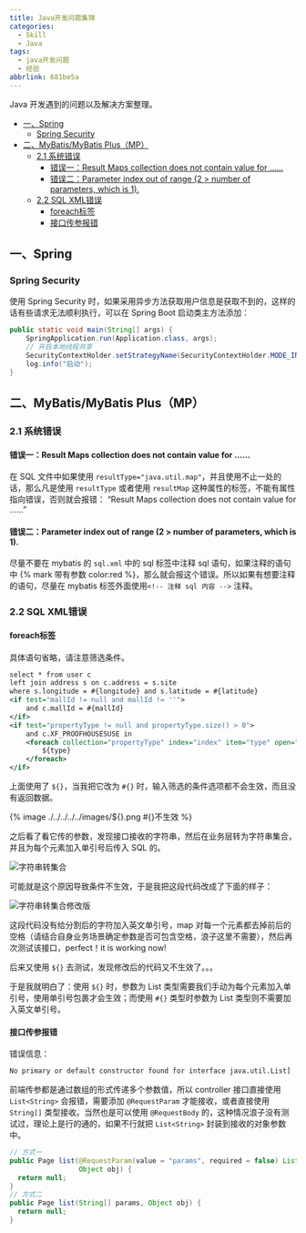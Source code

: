 ```yaml
---
title: Java开发问题集锦
categories:
  - Skill
  - Java
tags:
  - java开发问题
  - 经验
abbrlink: 681be5a
---
```


Java 开发遇到的问题以及解决方案整理。

<!-- more -->

- [一、Spring](#一spring)
  - [Spring Security](#spring-security)
- [二、MyBatis/MyBatis Plus（MP）](#二mybatismybatis-plusmp)
  - [2.1 系统错误](#21-系统错误)
    - [错误一：Result Maps collection does not contain value for ……](#错误一result-maps-collection-does-not-contain-value-for-)
    - [错误二：Parameter index out of range (2 \> number of parameters, which is 1).](#错误二parameter-index-out-of-range-2--number-of-parameters-which-is-1)
  - [2.2 SQL XML错误](#22-sql-xml错误)
    - [foreach标签](#foreach标签)
    - [接口传参报错](#接口传参报错)


## 一、Spring

### Spring Security

使用 Spring Security 时，如果采用异步方法获取用户信息是获取不到的，这样的话有些请求无法顺利执行，可以在 Spring Boot 启动类主方法添加：

```java
public static void main(String[] args) {
    SpringApplication.run(Application.class, args);
    // 开启本地线程共享
    SecurityContextHolder.setStrategyName(SecurityContextHolder.MODE_INHERITABLETHREADLOCAL);
    log.info("启动");
}
```

## 二、MyBatis/MyBatis Plus（MP）

### 2.1 系统错误

#### 错误一：Result Maps collection does not contain value for ……

在 SQL 文件中如果使用 `resultType="java.util.map"`，并且使用不止一处的话，那么凡是使用 `resultType` 或者使用 `resultMap` 这种属性的标签，不能有属性指向错误，否则就会报错： “Result Maps collection does not contain value for ……”

#### 错误二：Parameter index out of range (2 > number of parameters, which is 1).

尽量不要在 mybatis 的 `sql.xml` 中的 sql 标签中注释 sql 语句，如果注释的语句中 {% mark 带有参数 color:red %}，那么就会报这个错误。所以如果有想要注释的语句，尽量在 mybatis 标签外面使用`<!-- 注释 sql 内容 -->` 注释。

### 2.2 SQL XML错误

#### foreach标签

具体语句省略，请注意筛选条件。

```xml
select * from user c
left join address s on c.address = s.site
where s.longitude = #{longitude} and s.latitude = #{latitude}
<if test="mallId != null and mallId != ''">
    and c.mallId = #{mallId}
</if>
<if test="propertyType != null and propertyType.size() > 0">
    and c.XF_PROOFHOUSESUSE in
    <foreach collection="propertyType" index="index" item="type" open="(" separator="," close=")">
        ${type}
    </foreach>
</if>
```

上面使用了 `${}`，当我把它改为 `#{}` 时，输入筛选的条件选项都不会生效，而且没有返回数据。

{% image ./../../../../images/${}.png #{}不生效 %}

之后看了看它传的参数，发现接口接收的字符串，然后在业务层转为字符串集合，并且为每个元素加入单引号后传入 SQL 的。

![字符串转集合](./../../../../images/Snipaste_2022-11-18_17-26-59.png)

可能就是这个原因导致条件不生效，于是我把这段代码改成了下面的样子：

![字符串转集合修改版](./../../../../images/Snipaste_2022-11-18_15-28-54.png)

这段代码没有给分割后的字符加入英文单引号，map 对每一个元素都去掉前后的空格（请结合自身业务场景确定参数是否可包含空格，浪子这里不需要），然后再次测试该接口，perfect！it is working now!

后来又使用 `${}` 去测试，发现修改后的代码又不生效了。。。

于是我就明白了：使用 `${}` 时，参数为 List 类型需要我们手动为每个元素加入单引号，使用单引号包裹才会生效；而使用 `#{}` 类型时参数为 List 类型则不需要加入英文单引号。

#### 接口传参报错

错误信息：
```bash
No primary or default constructor found for interface java.util.List]
```

前端传参都是通过数组的形式传递多个参数值，所以 controller 接口直接使用 `List<String>` 会报错，需要添加 `@RequestParam`  才能接收，或者直接使用 `String[]` 类型接收。当然也是可以使用 `@RequestBody` 的，这种情况浪子没有测试过，理论上是行的通的，如果不行就把 `List<String>` 封装到接收的对象参数中。

```java
// 方式一
public Page list(@RequestParam(value = "params", required = false) List<String> params,
                 Object obj) {
  return null;
}
// 方式二
public Page list(String[] params, Object obj) {
  return null;
}
```
